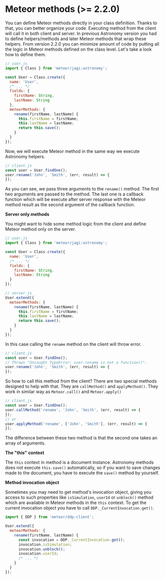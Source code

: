 # Meteor methods (>= 2.2.0)

You can define Meteor methods directly in your class definition. Thanks to that, you can better organize your code. Executing method from the client will call it in both client and server. In previous Astronomy version you had to define helpers/methods and later Meteor methods that wrap these helpers. From version 2.2.0 you can minimize amount of code by putting all the logic in Meteor methods defined on the class level. Let's take a look how to define them.

```js
// user.js
import { Class } from 'meteor/jagi:astronomy';

const User = Class.create({
  name: 'User',
  /* ... */
  fields: {
    firstName: String,
    lastName: String
  },
  meteorMethods: {
    rename(firstName, lastName) {
      this.firstName = firstName;
      this.lastName = lastName;
      return this.save();
    }
  }
});
```

Now, we will execute Meteor method in the same way we execute Astronomy helpers.

```js
// client.js
const user = User.findOne();
user.rename('John', 'Smith', (err, result) => {
});
```

As you can see, we pass three arguments to the `rename()` method. The first two arguments are passed to the method. The last one is a callback function which will be execute after server response with the Meteor method result as the second argument of the callback function.

**Server only methods**

You might want to hide some method logic from the client and define Meteor method only on the server.

```js
// user.js
import { Class } from 'meteor/jagi:astronomy';

const User = Class.create({
  name: 'User',
  /* ... */
  fields: {
    firstName: String,
    lastName: String
  }
});
```

```js
// server.js
User.extend({
  meteorMethods: {
    rename(firstName, lastName) {
      this.firstName = firstName;
      this.lastName = lastName;
      return this.save();
    }
  }
});
```

In this case calling the `rename` method on the client will throw error.

```js
// client.js
const user = User.findOne();
// Throws "Uncaught TypeError: user.rename is not a function()".
user.rename('John', 'Smith', (err, result) => {
});
```

So how to call this method from the client? There are two special methods designed to help with that. They are `callMethod()` and `applyMethod()`. They work in similar way as `Meteor.call()` and `Meteor.apply()`

```js
// client.js
const user = User.findOne();
user.callMethod('rename', 'John', 'Smith', (err, result) => {
});
// or
user.applyMethod('rename', ['John', 'Smith'], (err, result) => {
});
```

The difference between these two method is that the second one takes an array of arguments.

**The "this" context**

The `this` context in method is a document instance. Astronomy methods does not execute `this.save()` automatically, so if you want to save changes made to the document, you have to execute the `save()` method by yourself.

**Method invocation object**

Sometimes you may need to get method's invocation object, giving you access to such properties like `isSimulation`, `userId` or `unblock()` method which are available in Meteor methods in the `this` context. To get the current invocation object you have to call `DDP._CurrentInvocation.get()`.

```js
import { DDP } from 'meteor/ddp-client';

User.extend({
  meteorMethods: {
    rename(firstName, lastName) {
      const invocation = DDP._CurrentInvocation.get();
      invocation.isSimulation;
      invocation.unblock();
      invocation.userId;
      /* ... */
    }
  }
});
```
